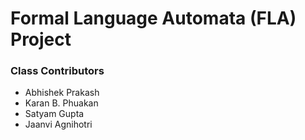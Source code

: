 # Formal Language Automata (FLA) Project

### Class Contributors
- Abhishek Prakash <br/>
- Karan B. Phuakan <br/>
- Satyam Gupta <br/>
- Jaanvi Agnihotri <br/>